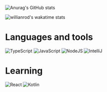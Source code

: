 

![Anurag's GitHub stats](https://github-readme-stats.vercel.app/api?username=akavvi&show_icons=true&theme=dark&border_color=5AC69F&icon_color=5AC69F&title_color=5AC69F) 


![willianrod's wakatime stats](https://github-readme-stats.vercel.app/api/wakatime?username=akavi&theme=dark&border_color=5AC69F&icon_color=5AC69F&title_color=5AC69F)



<h1 align="left">Languages and tools</h1>

![TypeScript](https://img.shields.io/badge/-TypeScript-1c1c1c?style=for-the-badge&logo=typescript&logoColor=5AC69F)
![JavaScript](https://img.shields.io/badge/-JavaScript-1c1c1c?style=for-the-badge&logo=javascript&logoColor=5AC69F)
![NodeJS](https://img.shields.io/badge/-NodeJS-1c1c1c?style=for-the-badge&logo=nodedotjs&logoColor=5AC69F)
![IntelliJ](https://img.shields.io/badge/-IntellIj-1c1c1c?style=for-the-badge&logo=intellijidea&logoColor=5AC69F)

<h1 align="left">Learning</h1>


![React](https://img.shields.io/badge/-React-1c1c1c?style=for-the-badge&logo=react&logoColor=5AC69F)
![Kotlin](https://img.shields.io/badge/-Kotlin-1c1c1c?style=for-the-badge&logo=kotlin&logoColor=5AC69F)


